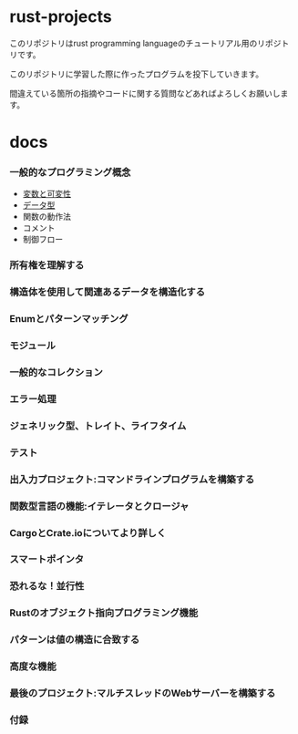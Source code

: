 # rust-projects

このリポジトリはrust programming languageのチュートリアル用のリポジトリです。


このリポジトリに学習した際に作ったプログラムを投下していきます。


間違えている箇所の指摘やコードに関する質問などあればよろしくお願いします。

# docs

### 一般的なプログラミング概念
- [変数と可変性](変数と可変性.md)
- [データ型](データ型.md)
- 関数の動作法
- コメント
- 制御フロー


### 所有権を理解する
### 構造体を使用して関連あるデータを構造化する
### Enumとパターンマッチング
### モジュール
### 一般的なコレクション
### エラー処理
### ジェネリック型、トレイト、ライフタイム
### テスト
### 出入力プロジェクト:コマンドラインプログラムを構築する
### 関数型言語の機能:イテレータとクロージャ
### CargoとCrate.ioについてより詳しく
### スマートポインタ
### 恐れるな！並行性
### Rustのオブジェクト指向プログラミング機能
### パターンは値の構造に合致する
### 高度な機能
### 最後のプロジェクト:マルチスレッドのWebサーバーを構築する
### 付録
